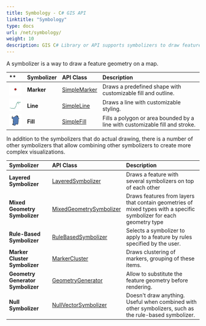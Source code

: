 ```yaml
---
title: Symbology - C# GIS API
linktitle: "Symbology"
type: docs
url: /net/symbology/
weight: 10
description: GIS C# Library or API supports symbolizers to draw feature geometry like Marker, Line, Fill and combining symbolizers to create more complex visualizations.
---
```


A symbolizer is a way to draw a feature geometry on a map. 

|** |**Symbolizer**|**API Class**|**Description**|
| :- | :- | :- | :- |
|![todo:image_alt_text](symbology_1.png)|**Marker**|[SimpleMarker](https://apireference.aspose.com/gis/net/aspose.gis.rendering.symbolizers/simplemarker)|Draws a predefined shape with customizable fill and outline. |
|![todo:image_alt_text](symbology_2.png)|**Line**|[SimpleLine](https://apireference.aspose.com/gis/net/aspose.gis.rendering.symbolizers/simpleline)|Draws a line with customizable styling.|
|![todo:image_alt_text](symbology_3.png)|**Fill**|[SimpleFill](https://apireference.aspose.com/gis/net/aspose.gis.rendering.symbolizers/simplefill)|Fills a polygon or area bounded by a line with customizable fill and stroke.|
In addition to the symbolizers that do actual drawing, there is a number of other symbolizers that allow combining other symbolizers to create more complex visualizations.

|**Symbolizer**|**API Class**|**Description**|
| :- | :- | :- |
|**Layered Symbolizer**|[LayeredSymbolizer](https://apireference.aspose.com/gis/net/aspose.gis.rendering.symbolizers/layeredsymbolizer)|Draws a feature with several symbolizers on top of each other|
|**Mixed Geometry Symbolizer**|[MixedGeometrySymbolizer](https://apireference.aspose.com/gis/net/aspose.gis.rendering.symbolizers/mixedgeometrysymbolizer)|Draws features from layers that contain geometries of mixed types with a specific symbolizer for each geometry type|
|**Rule-Based Symbolizer**|[RuleBasedSymbolizer](https://apireference.aspose.com/gis/net/aspose.gis.rendering.symbolizers/rulebasedsymbolizer)|Selects a symbolizer to apply to a feature by rules specified by the user.|
|**Marker Cluster Symbolizer**|[MarkerCluster](https://apireference.aspose.com/gis/net/aspose.gis.rendering.symbolizers/markercluster)|Draws clustering of markers, grouping of these items.|
|**Geometry Generator Symbolizer**|[GeometryGenerator](https://apireference.aspose.com/gis/net/aspose.gis.rendering.symbolizers/geometrygenerator)|Allow to substitute the feature geometry before rendering.|
|**Null Symbolizer**|[NullVectorSymbolizer](https://apireference.aspose.com/gis/net/aspose.gis.rendering.symbolizers/nullvectorsymbolizer)|Doesn't draw anything. Useful when combined with other symbolizers, such as the rule-based symbolizer.|

